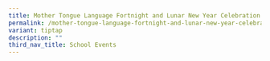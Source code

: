 ```yaml
---
title: Mother Tongue Language Fortnight and Lunar New Year Celebration
permalink: /mother-tongue-language-fortnight-and-lunar-new-year-celebration/
variant: tiptap
description: ""
third_nav_title: School Events
---
```

